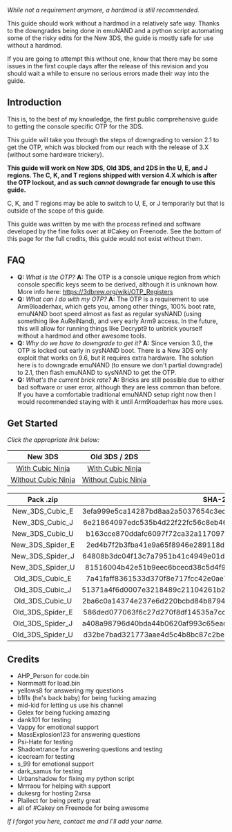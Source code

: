 *While not a requirement anymore, a hardmod is still recommended.*

This guide should work without a hardmod in a relatively safe way. Thanks to the downgrades being done in emuNAND and a python script automating some of the risky edits for the New 3DS, the guide is mostly safe for use without a hardmod.

If you are going to attempt this without one, know that there may be some issues in the first couple days after the release of this revision and you should wait a while to ensure no serious errors made their way into the guide.

## Introduction

This is, to the best of my knowledge, the first public comprehensive guide to getting the console specific OTP for the 3DS.

This guide will take you through the steps of downgrading to version 2.1 to get the OTP, which was blocked from our reach with the release of 3.X (without some hardware trickery).

**This guide will work on New 3DS, Old 3DS, and 2DS in the U, E, and J regions. The C, K, and T regions shipped with version 4.X which is after the OTP lockout, and as such *cannot* downgrade far enough to use this guide.**

C, K, and T regions may be able to switch to U, E, or J temporarily but that is outside of the scope of this guide.

This guide was written by me with the process refined and software developed by the fine folks over at #Cakey on Freenode. See the bottom of this page for the full credits, this guide would not exist without them.

## FAQ

+ **Q:** *What is the OTP?*
  **A:** The OTP is a console unique region from which console specific keys seem to be derived, although it is unknown how. More info here: https://3dbrew.org/wiki/OTP_Registers
+ **Q:** *What can I do with my OTP?*
  **A:** The OTP is a requirement to use Arm9loaderhax, which gets you, among other things, 100% boot rate, emuNAND boot speed almost as fast as regular sysNAND (using something like AuReiNand), and very early Arm9 access. In the future, this will allow for running things like Decrypt9 to unbrick yourself without a hardmod and other awesome tools.
+ **Q:** *Why do we have to downgrade to get it?*
  **A:** Since version 3.0, the OTP is locked out early in sysNAND boot. There is a New 3DS only exploit that works on 9.6, but it requires extra hardware. The solution here is to downgrade emuNAND (to ensure we don't partial downgrade) to 2.1, then flash emuNAND to sysNAND to get the OTP.
+ **Q:** *What's the current brick rate?*
  **A:** Bricks are still possible due to either bad software or user error, although they are less common than before. If you have a comfortable traditional emuNAND setup right now then I would recommended staying with it until Arm9loaderhax has more uses.

## Get Started

*Click the appropriate link below:*

New 3DS | Old 3DS / 2DS
:---: | :---:
[With Cubic Ninja](https://github.com/Plailect/OTP/blob/master/New_3DS_Cubic.md) | [With Cubic Ninja](https://github.com/Plailect/OTP/blob/master/Old_3DS_Cubic.md)
[Without Cubic Ninja](https://github.com/Plailect/OTP/blob/master/New_3DS_Spider.md) | [Without Cubic Ninja](https://github.com/Plailect/OTP/blob/master/Old_3DS_Spider.md)

Pack .zip | SHA-256
:---: | :---:
New_3DS_Cubic_E | 3efa999e5ca14287bd8aa2a5037654c3edca7c55728b5cd632eb4a2d08b50437
New_3DS_Cubic_J | 6e21864097edc535b4d22f22fc56c8eb46ec14c47791a6f3723a87bc964ec171
New_3DS_Cubic_U | b163cce870ddafc6097f72ca32a117097e4f84b84cfc1e07a01252305a56f38f
New_3DS_Spider_E | 2ed4b7f2b3fba41e9a65f8946e289118d1a9f5111832f7fe15403a3e736f2ac9
New_3DS_Spider_J | 64808b3dc04f13c7a7951b41c4949e01d5162e8544edb1e4ffd5399b1031ab06
New_3DS_Spider_U | 81516004b42e51b9eec6bcecd38c5d4f90e1216e0a7e0dc97fafe2194f5ae6c9
Old_3DS_Cubic_E | 7a41faff8361533d370f8e717fcc42e0ae789627fa305101476250c90ec1a2ab
Old_3DS_Cubic_J | 51371a4f6d0007e3218489c21104261b2e7dde75a98fda92185f3ce336923576
Old_3DS_Cubic_U | 2ba6c0a14374e237e6d220bcbd84b8794c4dc045b5c0723912e853ff8d393a9c
Old_3DS_Spider_E | 586ded077063f6c27d270f8df14535a7ccd326d595a304321764b236ddafe403
Old_3DS_Spider_J | a408a98796d40bda44b0620af993c65ead27945c422dbd877bb3cc309e5e792f
Old_3DS_Spider_U | d32be7bad321773aae4d5c4b8bc87c2beb84531bef7f8cb9f1266a947079d417

## Credits

+ AHP_Person for code.bin
+ Normmatt for load.bin
+ yellows8 for answering my questions
+ b1l1s (he's back baby) for being fucking amazing
+ mid-kid for letting us use his channel
+ Gelex for being fucking amazing
+ dank101 for testing
+ Vappy for emotional support
+ MassExplosion123 for answering questions
+ Psi-Hate for testing
+ Shadowtrance for answering questions and testing
+ icecream for testing
+ s_99 for emotional support
+ dark_samus for testing
+ Urbanshadow for fixing my python script
+ Mrrraou for helping with support
+ dukesrg for hosting 2xrsa
+ Plailect for being pretty great
+ all of #Cakey on Freenode for being awesome

*If I forgot you here, contact me and I'll add your name.*
